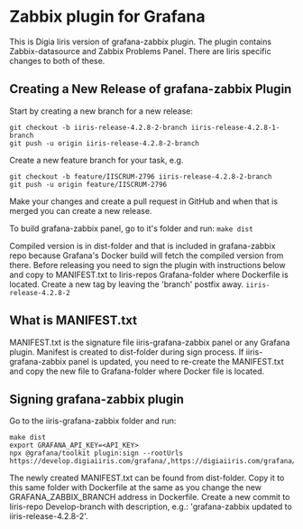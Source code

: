 # Zabbix plugin for Grafana
This is Digia Iiris version of grafana-zabbix plugin. The plugin contains Zabbix-datasource and Zabbix Problems Panel. There are Iiris specific changes to both of these.

## Creating a New Release of grafana-zabbix Plugin
Start by creating a new branch for a new release:
```
git checkout -b iiris-release-4.2.8-2-branch iiris-release-4.2.8-1-branch
git push -u origin iiris-release-4.2.8-2-branch
```
Create a new feature branch for your task, e.g.
```
git checkout -b feature/IISCRUM-2796 iiris-release-4.2.8-2-branch
git push -u origin feature/IISCRUM-2796
```
Make your changes and create a pull request in GitHub and when that is merged you can create a new release.

To build grafana-zabbix panel, go to it's folder and run:
`make dist`

Compiled version is in dist-folder and that is included in grafana-zabbix repo because Grafana's Docker build will fetch the compiled version from there.
Before releasing you need to sign the plugin with instructions below and copy to MANIFEST.txt to Iiris-repos Grafana-folder where Dockerfile is located.
Create a new tag by leaving the 'branch' postfix away.
`iiris-release-4.2.8-2`

## What is MANIFEST.txt
MANIFEST.txt is the signature file iiris-grafana-zabbix panel or any Grafana plugin. Manifest is created to dist-folder during sign process.
If iiris-grafana-zabbix panel is updated, you need to re-create the MANIFEST.txt and copy the new file to Grafana-folder where Docker file is located.

## Signing grafana-zabbix plugin
Go to the iiris-grafana-zabbix folder and run:
```
make dist
export GRAFANA_API_KEY=<API_KEY>
npx @grafana/toolkit plugin:sign --rootUrls https://develop.digiaiiris.com/grafana/,https://digiaiiris.com/grafana/,https://sok.digiaiiris.com/grafana/,https://vayla.digiaiiris.com/grafana/,https://support.digiaiiris.com/grafana/,https://demo.digiaiiris.com/grafana/
```
The newly created MANIFEST.txt can be found from dist-folder. Copy it to this same folder with Dockerfile at the same as you change the new GRAFANA_ZABBIX_BRANCH address in Dockerfile. Create a new commit to Iiris-repo Develop-branch with description, e.g.: 'grafana-zabbix updated to iiris-release-4.2.8-2'.
